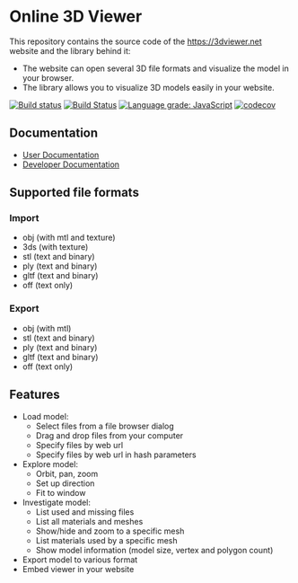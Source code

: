 # Online 3D Viewer

This repository contains the source code of the https://3dviewer.net website and the library behind it:
- The website can open several 3D file formats and visualize the model in your browser.
- The library allows you to visualize 3D models easily in your website.

[![Build status](https://ci.appveyor.com/api/projects/status/exypq43a8kjby5n0?svg=true)](https://ci.appveyor.com/project/kovacsv/online3dviewer)
[![Build Status](https://travis-ci.com/kovacsv/Online3DViewer.svg?branch=master)](https://travis-ci.com/kovacsv/Online3DViewer)
[![Language grade: JavaScript](https://img.shields.io/lgtm/grade/javascript/g/kovacsv/Online3DViewer.svg?logo=lgtm&logoWidth=18)](https://lgtm.com/projects/g/kovacsv/Online3DViewer/context:javascript)
[![codecov](https://codecov.io/gh/kovacsv/Online3DViewer/branch/master/graph/badge.svg?token=xD8Kek6gQz)](https://codecov.io/gh/kovacsv/Online3DViewer)

## Documentation

- [User Documentation](https://3dviewer.net/info)
- [Developer Documentation](https://github.com/kovacsv/Online3DViewer/wiki)

## Supported file formats

### Import

- obj (with mtl and texture)
- 3ds (with texture)
- stl (text and binary)
- ply (text and binary)
- gltf (text and binary)
- off (text only)

### Export

- obj (with mtl)
- stl (text and binary)
- ply (text and binary)
- gltf (text and binary)
- off (text only)

## Features

- Load model:
  - Select files from a file browser dialog
  - Drag and drop files from your computer
  - Specify files by web url
  - Specify files by web url in hash parameters
- Explore model:
  - Orbit, pan, zoom
  - Set up direction
  - Fit to window
- Investigate model:
  - List used and missing files
  - List all materials and meshes
  - Show/hide and zoom to a specific mesh
  - List materials used by a specific mesh
  - Show model information (model size, vertex and polygon count)
- Export model to various format
- Embed viewer in your website
